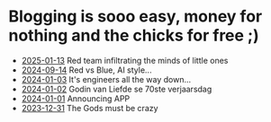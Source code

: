 # Blogging is sooo easy, money for nothing and the chicks for free ;)


* [2025-01-13](https://lcordier.github.io/blog/20250113) Red team infiltrating the minds of little ones
* [2024-09-14](https://lcordier.github.io/blog/20240914) Red vs Blue, AI style...
* [2024-01-03](https://lcordier.github.io/blog/20240103) It's engineers all the way down...
* [2024-01-02](https://lcordier.github.io/blog/20240102) Godin van Liefde se 70ste verjaarsdag
* [2024-01-01](https://lcordier.github.io/blog/20240101) Announcing APP
* [2023-12-31](https://lcordier.github.io/blog/20231231) The Gods must be crazy
